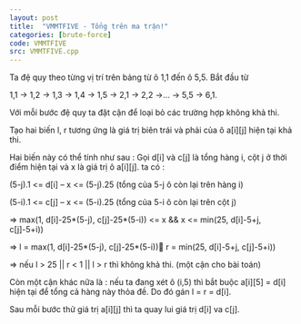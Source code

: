 ```yaml
---
layout: post
title:  "VMMTFIVE - Tổng trên ma trận!"
categories: [brute-force]
code: VMMTFIVE
src: VMMTFIVE.cpp
---
```


Ta đệ quy theo từng vị trí trên bảng từ ô 1,1 đến ô 5,5. Bắt đầu từ 

1,1 -> 1,2 -> 1,3 -> 1,4 -> 1,5 -> 2,1 -> 2,2 ->... -> 5,5 -> 6,1.


Với mỗi bước đệ quy ta đặt cận để loại bỏ các trường hợp không khả thi.

Tạo hai biến l, r tương ứng là giá trị biên trái và phải của ô a[i][j] hiện tại khả thi. 

Hai biến này có thể tính như sau : Gọi d[i] và c[j] là tổng hàng i, cột j ở thời điểm hiện tại và x là giá trị ô a[i][j]. ta có :

(5-j).1 <= d[i] – x <= (5-j).25 (tổng của 5-j ô còn lại trên hàng i)

(5-i).1 <= c[j] – x <= (5-i).25 (tổng của 5-i ô còn lại trên cột j)

=> max(1, d[i]-25*(5-j), c[j]-25*(5-i)) <= x && x <= min(25, d[i]-5+j, c[j]-5+i))

=> l = max(1, d[i]-25*(5-j), c[j]-25*(5-i)) r = min(25, d[i]-5+j, c[j]-5+i))

=> nếu l > 25 || r < 1 || l > r thì không khả thi. (một cận cho bài toán)

Còn một cận khác nữa là : nếu ta đang xét ô (i,5) thì bắt buộc a[i][5] = d[i] hiện tại để tổng cả hàng này thỏa đề. Do đó gán l = r = d[i].

Sau mỗi bước thử giá trị a[i][j] thì ta quay lui giá trị d[i] va c[j].
